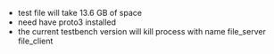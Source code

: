 - test file will take 13.6 GB of space
- need have proto3 installed
- the current testbench version will kill process with name file_server file_client